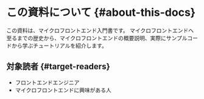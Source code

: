 # この資料について {#about-this-docs}

この資料は、マイクロフロントエンド入門書です。
マイクロフロントエンドへ至るまでの歴史から、マイクロフロントエンドの概要説明、実際にサンプルコードから学ぶチュートリアルを紹介します。

## 対象読者 {#target-readers}

* フロントエンドエンジニア
* マイクロフロントエンドに興味がある人